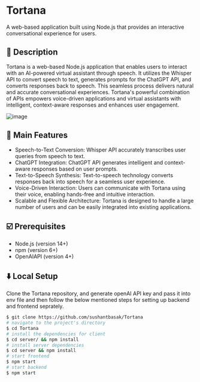 #  Tortana
 A web-based application built using Node.js that provides an interactive conversational experience for users.

## :memo: Description
Tortana is a web-based Node.js application that enables users to interact with an AI-powered virtual assistant through speech. It utilizes the Whisper API to convert speech to text, generates prompts for the ChatGPT API, and converts responses back to speech. This seamless process delivers natural and accurate conversational experiences. Tortana's powerful combination of APIs empowers voice-driven applications and virtual assistants with intelligent, context-aware responses and enhances user engagement.

![image](https://github.com/sushantbasak/Tortana/assets/56016930/a5f78be8-7434-4d0e-8860-81c3d29e30f2)

## :bookmark_tabs: Main Features
- Speech-to-Text Conversion: Whisper API accurately transcribes user queries from speech to text.
- ChatGPT Integration: ChatGPT API generates intelligent and context-aware responses based on user prompts.
- Text-to-Speech Synthesis: Text-to-speech technology converts responses back into speech for a seamless user experience.
- Voice-Driven Interaction: Users can communicate with Tortana using their voice, enabling hands-free and intuitive interaction.
- Scalable and Flexible Architecture: Tortana is designed to handle a large number of users and can be easily integrated into existing applications.

## :ballot_box_with_check: Prerequisites
- Node.js (version 14+)
- npm (version 6+)
- OpenAIAPI (version 4+)

## :arrow_down: Local Setup
Clone the Tortana repository, and generate openAI API key and pass it into env file and then follow the below mentioned steps for setting up backend and frontend seprately.


```bash
$ git clone https://github.com/sushantbasak/Tortana
# navigate to the project's directory
$ cd Tortana
# install the dependencies for client
$ cd server/ && npm install
# install server dependencies
$ cd server && npm install
# start frontend
$ npm start
# start backend
$ npm start
```
